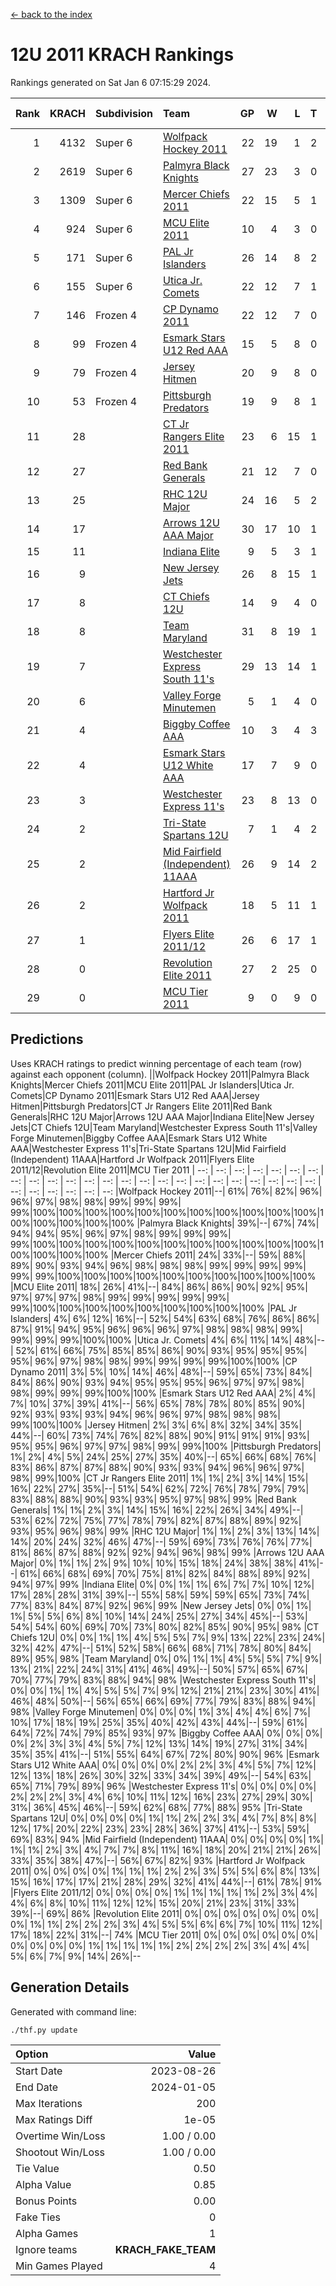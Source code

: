 [<- back to the index](readme.md)
# 12U 2011 KRACH Rankings
Rankings generated on Sat Jan  6 07:15:29 2024.

Rank|KRACH|Subdivision|Team|GP|W|L|T|OTW|OTL|SoS|Exp Wins|Win Diff
---:|---:|:---|:---|---:|---:|---:|---:|---:|---:|---:|---:|---:
1|4132|Super 6|[Wolfpack Hockey 2011](https://gamesheetstats.com/seasons/3664/teams/140937/schedule)|22|19|1|2|0|0|534|20.8|-0.0
2|2619|Super 6|[Palmyra Black Knights](https://gamesheetstats.com/seasons/3664/teams/140949/schedule)|27|23|3|0|1|0|541|24.8|-0.0
3|1309|Super 6|[Mercer Chiefs 2011](https://gamesheetstats.com/seasons/3664/teams/140936/schedule)|22|15|5|1|0|1|1130|16.3|-0.0
4|924|Super 6|[MCU Elite 2011](https://gamesheetstats.com/seasons/3664/teams/140929/schedule)|10|4|3|0|3|0|1022|7.8|-0.0
5|171|Super 6|[PAL Jr Islanders](https://gamesheetstats.com/seasons/3664/teams/140943/schedule)|26|14|8|2|2|0|529|17.8|-0.0
6|155|Super 6|[Utica Jr. Comets](https://gamesheetstats.com/seasons/3664/teams/140945/schedule)|22|12|7|1|1|1|736|14.3|-0.0
7|146|Frozen 4|[CP Dynamo 2011](https://gamesheetstats.com/seasons/3664/teams/140944/schedule)|22|12|7|0|1|2|708|13.8|-0.0
8|99|Frozen 4|[Esmark Stars U12 Red AAA](https://gamesheetstats.com/seasons/3664/teams/140951/schedule)|15|5|8|0|2|0|1185|7.8|-0.0
9|79|Frozen 4|[Jersey Hitmen](https://gamesheetstats.com/seasons/3664/teams/140938/schedule)|20|9|8|0|2|1|556|11.8|-0.0
10|53|Frozen 4|[Pittsburgh Predators](https://gamesheetstats.com/seasons/3664/teams/140950/schedule)|19|9|8|1|0|1|949|10.3|-0.0
11|28||[CT Jr Rangers Elite 2011](https://gamesheetstats.com/seasons/3664/teams/140931/schedule)|23|6|15|1|0|1|960|7.3|-0.0
12|27||[Red Bank Generals](https://gamesheetstats.com/seasons/3664/teams/140940/schedule)|21|12|7|0|1|1|44|13.8|-0.0
13|25||[RHC 12U Major](https://gamesheetstats.com/seasons/3664/teams/140941/schedule)|24|16|5|2|0|1|32|17.9|0.0
14|17||[Arrows 12U AAA Major](https://gamesheetstats.com/seasons/3664/teams/140946/schedule)|30|17|10|1|1|1|35|19.4|0.0
15|11||[Indiana Elite](https://gamesheetstats.com/seasons/3664/teams/144353/schedule)|9|5|3|1|0|0|32|6.4|0.0
16|9||[New Jersey Jets](https://gamesheetstats.com/seasons/3664/teams/140939/schedule)|26|8|15|1|2|0|49|11.4|0.0
17|8||[CT Chiefs 12U](https://gamesheetstats.com/seasons/3664/teams/140934/schedule)|14|9|4|0|1|0|5|10.9|0.0
18|8||[Team Maryland](https://gamesheetstats.com/seasons/3664/teams/140954/schedule)|31|8|19|1|0|3|647|9.4|0.0
19|7||[Westchester Express South 11's](https://gamesheetstats.com/seasons/3664/teams/140947/schedule)|29|13|14|1|1|0|73|15.4|0.0
20|6||[Valley Forge Minutemen](https://gamesheetstats.com/seasons/3664/teams/187349/schedule)|5|1|4|0|0|0|465|1.9|0.0
21|4||[Biggby Coffee AAA](https://gamesheetstats.com/seasons/3664/teams/144351/schedule)|10|3|4|3|0|0|6|5.4|0.0
22|4||[Esmark Stars U12 White AAA](https://gamesheetstats.com/seasons/3664/teams/140952/schedule)|17|7|9|0|0|1|14|7.9|0.0
23|3||[Westchester Express 11's](https://gamesheetstats.com/seasons/3664/teams/140948/schedule)|23|8|13|0|0|2|92|8.9|0.0
24|2||[Tri-State Spartans 12U](https://gamesheetstats.com/seasons/3664/teams/144352/schedule)|7|1|4|2|0|0|5|2.9|0.0
25|2||[Mid Fairfield (Independent) 11AAA](https://gamesheetstats.com/seasons/3664/teams/140933/schedule)|26|9|14|2|0|1|12|10.9|0.0
26|2||[Hartford Jr Wolfpack 2011](https://gamesheetstats.com/seasons/3664/teams/140935/schedule)|18|5|11|1|1|0|7|7.4|0.0
27|1||[Flyers Elite 2011/12](https://gamesheetstats.com/seasons/3664/teams/140942/schedule)|26|6|17|1|0|2|9|7.4|0.0
28|0||[Revolution Elite 2011](https://gamesheetstats.com/seasons/3664/teams/140953/schedule)|27|2|25|0|0|0|10|2.9|0.0
29|0||[MCU Tier 2011](https://gamesheetstats.com/seasons/3664/teams/140932/schedule)|9|0|9|0|0|0|2|0.9|0.0

## Predictions
Uses KRACH ratings to predict winning percentage of each team (row) against each opponent (column).
||Wolfpack Hockey 2011|Palmyra Black Knights|Mercer Chiefs 2011|MCU Elite 2011|PAL Jr Islanders|Utica Jr. Comets|CP Dynamo 2011|Esmark Stars U12 Red AAA|Jersey Hitmen|Pittsburgh Predators|CT Jr Rangers Elite 2011|Red Bank Generals|RHC 12U Major|Arrows 12U AAA Major|Indiana Elite|New Jersey Jets|CT Chiefs 12U|Team Maryland|Westchester Express South 11's|Valley Forge Minutemen|Biggby Coffee AAA|Esmark Stars U12 White AAA|Westchester Express 11's|Tri-State Spartans 12U|Mid Fairfield (Independent) 11AAA|Hartford Jr Wolfpack 2011|Flyers Elite 2011/12|Revolution Elite 2011|MCU Tier 2011
| --: | --: | --: | --: | --: | --: | --: | --: | --: | --: | --: | --: | --: | --: | --: | --: | --: | --: | --: | --: | --: | --: | --: | --: | --: | --: | --: | --: | --: | --: 
|Wolfpack Hockey 2011|--| 61%| 76%| 82%| 96%| 96%| 97%| 98%| 98%| 99%| 99%| 99%| 99%|100%|100%|100%|100%|100%|100%|100%|100%|100%|100%|100%|100%|100%|100%|100%|100%
|Palmyra Black Knights| 39%|--| 67%| 74%| 94%| 94%| 95%| 96%| 97%| 98%| 99%| 99%| 99%| 99%|100%|100%|100%|100%|100%|100%|100%|100%|100%|100%|100%|100%|100%|100%|100%
|Mercer Chiefs 2011| 24%| 33%|--| 59%| 88%| 89%| 90%| 93%| 94%| 96%| 98%| 98%| 98%| 99%| 99%| 99%| 99%| 99%| 99%|100%|100%|100%|100%|100%|100%|100%|100%|100%|100%
|MCU Elite 2011| 18%| 26%| 41%|--| 84%| 86%| 86%| 90%| 92%| 95%| 97%| 97%| 97%| 98%| 99%| 99%| 99%| 99%| 99%| 99%|100%|100%|100%|100%|100%|100%|100%|100%|100%
|PAL Jr Islanders|  4%|  6%| 12%| 16%|--| 52%| 54%| 63%| 68%| 76%| 86%| 86%| 87%| 91%| 94%| 95%| 96%| 96%| 96%| 97%| 98%| 98%| 98%| 99%| 99%| 99%| 99%|100%|100%
|Utica Jr. Comets|  4%|  6%| 11%| 14%| 48%|--| 52%| 61%| 66%| 75%| 85%| 85%| 86%| 90%| 93%| 95%| 95%| 95%| 95%| 96%| 97%| 98%| 98%| 99%| 99%| 99%| 99%|100%|100%
|CP Dynamo 2011|  3%|  5%| 10%| 14%| 46%| 48%|--| 59%| 65%| 73%| 84%| 84%| 86%| 90%| 93%| 94%| 95%| 95%| 95%| 96%| 97%| 97%| 98%| 98%| 99%| 99%| 99%|100%|100%
|Esmark Stars U12 Red AAA|  2%|  4%|  7%| 10%| 37%| 39%| 41%|--| 56%| 65%| 78%| 78%| 80%| 85%| 90%| 92%| 93%| 93%| 93%| 94%| 96%| 96%| 97%| 98%| 98%| 98%| 99%|100%|100%
|Jersey Hitmen|  2%|  3%|  6%|  8%| 32%| 34%| 35%| 44%|--| 60%| 73%| 74%| 76%| 82%| 88%| 90%| 91%| 91%| 91%| 93%| 95%| 95%| 96%| 97%| 97%| 98%| 99%| 99%|100%
|Pittsburgh Predators|  1%|  2%|  4%|  5%| 24%| 25%| 27%| 35%| 40%|--| 65%| 66%| 68%| 76%| 83%| 86%| 87%| 87%| 88%| 90%| 93%| 93%| 94%| 96%| 96%| 97%| 98%| 99%|100%
|CT Jr Rangers Elite 2011|  1%|  1%|  2%|  3%| 14%| 15%| 16%| 22%| 27%| 35%|--| 51%| 54%| 62%| 72%| 76%| 78%| 79%| 79%| 83%| 88%| 88%| 90%| 93%| 93%| 95%| 97%| 98%| 99%
|Red Bank Generals|  1%|  1%|  2%|  3%| 14%| 15%| 16%| 22%| 26%| 34%| 49%|--| 53%| 62%| 72%| 75%| 77%| 78%| 79%| 82%| 87%| 88%| 89%| 92%| 93%| 95%| 96%| 98%| 99%
|RHC 12U Major|  1%|  1%|  2%|  3%| 13%| 14%| 14%| 20%| 24%| 32%| 46%| 47%|--| 59%| 69%| 73%| 76%| 76%| 77%| 81%| 86%| 87%| 88%| 92%| 92%| 94%| 96%| 98%| 99%
|Arrows 12U AAA Major|  0%|  1%|  1%|  2%|  9%| 10%| 10%| 15%| 18%| 24%| 38%| 38%| 41%|--| 61%| 66%| 68%| 69%| 70%| 75%| 81%| 82%| 84%| 88%| 89%| 92%| 94%| 97%| 99%
|Indiana Elite|  0%|  0%|  1%|  1%|  6%|  7%|  7%| 10%| 12%| 17%| 28%| 28%| 31%| 39%|--| 55%| 58%| 59%| 59%| 65%| 73%| 74%| 77%| 83%| 84%| 87%| 92%| 96%| 99%
|New Jersey Jets|  0%|  0%|  1%|  1%|  5%|  5%|  6%|  8%| 10%| 14%| 24%| 25%| 27%| 34%| 45%|--| 53%| 54%| 54%| 60%| 69%| 70%| 73%| 80%| 82%| 85%| 90%| 95%| 98%
|CT Chiefs 12U|  0%|  0%|  1%|  1%|  4%|  5%|  5%|  7%|  9%| 13%| 22%| 23%| 24%| 32%| 42%| 47%|--| 51%| 52%| 58%| 66%| 68%| 71%| 78%| 80%| 84%| 89%| 95%| 98%
|Team Maryland|  0%|  0%|  1%|  1%|  4%|  5%|  5%|  7%|  9%| 13%| 21%| 22%| 24%| 31%| 41%| 46%| 49%|--| 50%| 57%| 65%| 67%| 70%| 77%| 79%| 83%| 88%| 94%| 98%
|Westchester Express South 11's|  0%|  0%|  1%|  1%|  4%|  5%|  5%|  7%|  9%| 12%| 21%| 21%| 23%| 30%| 41%| 46%| 48%| 50%|--| 56%| 65%| 66%| 69%| 77%| 79%| 83%| 88%| 94%| 98%
|Valley Forge Minutemen|  0%|  0%|  0%|  1%|  3%|  4%|  4%|  6%|  7%| 10%| 17%| 18%| 19%| 25%| 35%| 40%| 42%| 43%| 44%|--| 59%| 61%| 64%| 72%| 74%| 79%| 85%| 93%| 97%
|Biggby Coffee AAA|  0%|  0%|  0%|  0%|  2%|  3%|  3%|  4%|  5%|  7%| 12%| 13%| 14%| 19%| 27%| 31%| 34%| 35%| 35%| 41%|--| 51%| 55%| 64%| 67%| 72%| 80%| 90%| 96%
|Esmark Stars U12 White AAA|  0%|  0%|  0%|  0%|  2%|  2%|  3%|  4%|  5%|  7%| 12%| 12%| 13%| 18%| 26%| 30%| 32%| 33%| 34%| 39%| 49%|--| 54%| 63%| 65%| 71%| 79%| 89%| 96%
|Westchester Express 11's|  0%|  0%|  0%|  0%|  2%|  2%|  2%|  3%|  4%|  6%| 10%| 11%| 12%| 16%| 23%| 27%| 29%| 30%| 31%| 36%| 45%| 46%|--| 59%| 62%| 68%| 77%| 88%| 95%
|Tri-State Spartans 12U|  0%|  0%|  0%|  0%|  1%|  1%|  2%|  2%|  3%|  4%|  7%|  8%|  8%| 12%| 17%| 20%| 22%| 23%| 23%| 28%| 36%| 37%| 41%|--| 53%| 59%| 69%| 83%| 94%
|Mid Fairfield (Independent) 11AAA|  0%|  0%|  0%|  0%|  1%|  1%|  1%|  2%|  3%|  4%|  7%|  7%|  8%| 11%| 16%| 18%| 20%| 21%| 21%| 26%| 33%| 35%| 38%| 47%|--| 56%| 67%| 82%| 93%
|Hartford Jr Wolfpack 2011|  0%|  0%|  0%|  0%|  1%|  1%|  1%|  2%|  2%|  3%|  5%|  5%|  6%|  8%| 13%| 15%| 16%| 17%| 17%| 21%| 28%| 29%| 32%| 41%| 44%|--| 61%| 78%| 91%
|Flyers Elite 2011/12|  0%|  0%|  0%|  0%|  1%|  1%|  1%|  1%|  1%|  2%|  3%|  4%|  4%|  6%|  8%| 10%| 11%| 12%| 12%| 15%| 20%| 21%| 23%| 31%| 33%| 39%|--| 69%| 86%
|Revolution Elite 2011|  0%|  0%|  0%|  0%|  0%|  0%|  0%|  0%|  1%|  1%|  2%|  2%|  2%|  3%|  4%|  5%|  5%|  6%|  6%|  7%| 10%| 11%| 12%| 17%| 18%| 22%| 31%|--| 74%
|MCU Tier 2011|  0%|  0%|  0%|  0%|  0%|  0%|  0%|  0%|  0%|  0%|  1%|  1%|  1%|  1%|  1%|  2%|  2%|  2%|  2%|  3%|  4%|  4%|  5%|  6%|  7%|  9%| 14%| 26%|--

## Generation Details

Generated with command line:
```
./thf.py update
```

| Option | Value |
| :----- | ----: |
| Start Date | 2023-08-26 |
| End Date | 2024-01-05 |
| Max Iterations | 200 |
| Max Ratings Diff | 1e-05 |
| Overtime Win/Loss | 1.00 / 0.00 |
| Shootout Win/Loss | 1.00 / 0.00 |
| Tie Value | 0.50 |
| Alpha Value | 0.85 |
| Bonus Points | 0.00 |
| Fake Ties | 0 |
| Alpha Games | 1 |
| Ignore teams | __KRACH_FAKE_TEAM__ |
| Min Games Played | 4 |

